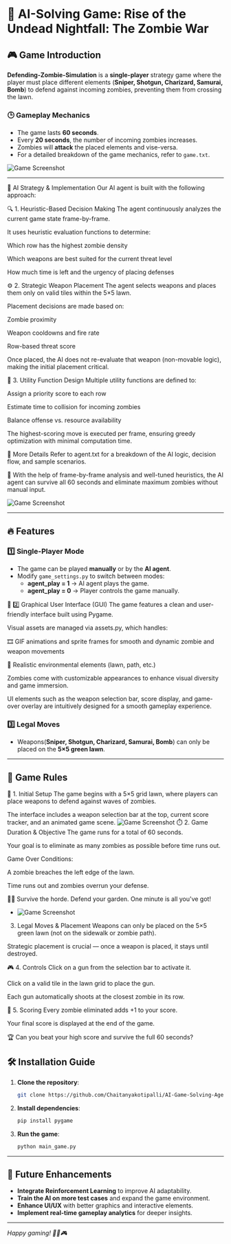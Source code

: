 # 🧠 AI-Solving Game: Rise of the Undead Nightfall: The Zombie War

## 🎮 Game Introduction
**Defending-Zombie-Simulation** is a **single-player** strategy game where the player must place different elements (**Sniper, Shotgun, Charizard, Samurai, Bomb**) to defend against incoming zombies, preventing them from crossing the lawn.

### 🕒 Gameplay Mechanics
- The game lasts **60 seconds**.
- Every **20 seconds**, the number of incoming zombies increases.
- Zombies will **attack** the placed elements and vise-versa.
- For a detailed breakdown of the game mechanics, refer to `game.txt`.

![Game Screenshot](images/image2.png)

---

🧩 AI Strategy & Implementation
Our AI agent is built with the following approach:

🔍 1. Heuristic-Based Decision Making
The agent continuously analyzes the current game state frame-by-frame.

It uses heuristic evaluation functions to determine:

Which row has the highest zombie density

Which weapons are best suited for the current threat level

How much time is left and the urgency of placing defenses

⚙️ 2. Strategic Weapon Placement
The agent selects weapons and places them only on valid tiles within the 5×5 lawn.

Placement decisions are made based on:

Zombie proximity

Weapon cooldowns and fire rate

Row-based threat score

Once placed, the AI does not re-evaluate that weapon (non-movable logic), making the initial placement critical.

📐 3. Utility Function Design
Multiple utility functions are defined to:

Assign a priority score to each row

Estimate time to collision for incoming zombies

Balance offense vs. resource availability

The highest-scoring move is executed per frame, ensuring greedy optimization with minimal computation time.

📂 More Details
Refer to agent.txt for a breakdown of the AI logic, decision flow, and sample scenarios.

🧠 With the help of frame-by-frame analysis and well-tuned heuristics, the AI agent can survive all 60 seconds and eliminate maximum zombies without manual input.

![Game Screenshot](images/image3.png)

---

## 🔥 Features
### 1️⃣ Single-Player Mode
- The game can be played **manually** or by the **AI agent**.
- Modify `game_settings.py` to switch between modes:
  - **agent_play = 1** → AI agent plays the game.
  - **agent_play = 0** → Player controls the game manually.

🎨 2️⃣ Graphical User Interface (GUI)
The game features a clean and user-friendly interface built using Pygame.

Visual assets are managed via assets.py, which handles:

🎞️ GIF animations and sprite frames for smooth and dynamic zombie and weapon movements

🌿 Realistic environmental elements (lawn, path, etc.)

Zombies come with customizable appearances to enhance visual diversity and game immersion.

UI elements such as the weapon selection bar, score display, and game-over overlay are intuitively designed for a smooth gameplay experience.

### 3️⃣ Legal Moves
- Weapons(**Sniper, Shotgun, Charizard, Samurai, Bomb**) can only be placed on the **5×5 green lawn**.

---

## 📜 Game Rules
🧩 1. Initial Setup
The game begins with a 5×5 grid lawn, where players can place weapons to defend against waves of zombies.

The interface includes a weapon selection bar at the top, current score tracker, and an animated game scene.
   ![Game Screenshot](images/image1.png)
⏱️ 2. Game Duration & Objective
The game runs for a total of 60 seconds.

Your goal is to eliminate as many zombies as possible before time runs out.

Game Over Conditions:

A zombie breaches the left edge of the lawn.

Time runs out and zombies overrun your defense.

🧟‍♂️ Survive the horde. Defend your garden. One minute is all you've got!
   - ![Game Screenshot](images/image4.png)
3. Legal Moves & Placement
Weapons can only be placed on the 5×5 green lawn (not on the sidewalk or zombie path).

Strategic placement is crucial — once a weapon is placed, it stays until destroyed.


🎮 4. Controls
Click on a gun from the selection bar to activate it.

Click on a valid tile in the lawn grid to place the gun.

Each gun automatically shoots at the closest zombie in its row.

🧮 5. Scoring
Every zombie eliminated adds +1 to your score.

Your final score is displayed at the end of the game.

🏆 Can you beat your high score and survive the full 60 seconds?



## 🛠️ Installation Guide
1. **Clone the repository**:
   ```sh
   git clone https://github.com/Chaitanyakotipalli/AI-Game-Solving-Agent
   
   ```
2. **Install dependencies**:
   ```sh
   pip install pygame
   ```
3. **Run the game**:
   ```sh
   python main_game.py
   ```

---

## 🚀 Future Enhancements
- **Integrate Reinforcement Learning** to improve AI adaptability.
- **Train the AI on more test cases** and expand the game environment.
- **Enhance UI/UX** with better graphics and interactive elements.
- **Implement real-time gameplay analytics** for deeper insights.

---

*Happy gaming! 🚀🧠🎮*

